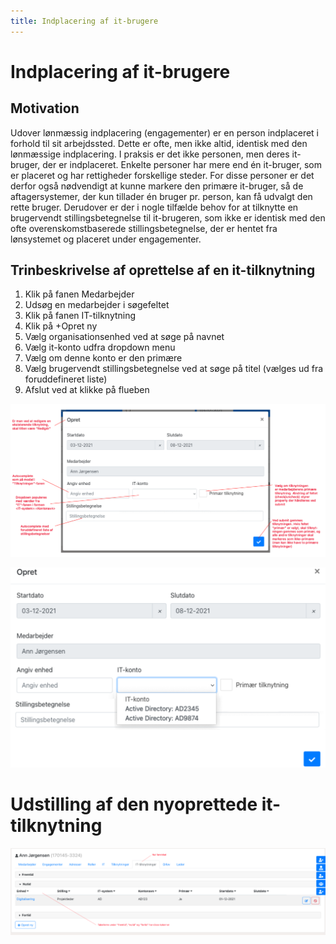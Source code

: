 ```yaml
---
title: Indplacering af it-brugere
---
```


# Indplacering af it-brugere

## Motivation

Udover lønmæssig indplacering (engagementer) er en person indplaceret i forhold til sit arbejdssted. Dette er ofte, men ikke altid, identisk med den lønmæssige indplacering. I praksis er det ikke personen, men deres it-bruger, der er indplaceret. Enkelte personer har mere end én it-bruger, som er placeret og har rettigheder forskellige steder.
For disse personer er det derfor også nødvendigt at kunne markere den primære it-bruger, så de aftagersystemer, der kun tillader én bruger pr. person, kan få udvalgt den rette bruger. Derudover er der i nogle tilfælde behov for at tilknytte en brugervendt stillingsbetegnelse til it-brugeren, som ikke er identisk med den ofte overenskomstbaserede stillingsbetegnelse, der er hentet fra lønsystemet og placeret under engagementer.


## Trinbeskrivelse af oprettelse af en it-tilknytning

1. Klik på fanen Medarbejder
2. Udsøg en medarbejder i søgefeltet
3. Klik på fanen IT-tilknytning
4. Klik på +Opret ny
5. Vælg organisationsenhed ved at søge på navnet
6. Vælg it-konto udfra dropdown menu
7. Vælg om denne konto er den primære
8. Vælg brugervendt stillingsbetegnelse ved at søge på titel (vælges ud fra foruddefineret liste)
9. Afslut ved at klikke på flueben

![image](../graphics/0ittilknytningeroprettelse.png)

![image](../graphics/01tilknytningeroprettelse.png)

# Udstilling af den nyoprettede it-tilknytning

![image](../graphics/1ittilknytningerfaneblad.png)
